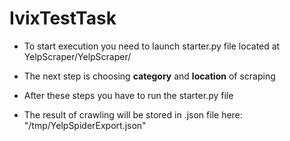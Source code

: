 # IvixTestTask

- To start execution you need to launch starter.py file located at YelpScraper/YelpScraper/

- The next step is choosing **category** and **location** of scraping

- After these steps you have to run the starter.py file

- The result of crawling will be stored in .json file here: "/tmp/YelpSpiderExport.json" 
